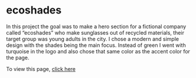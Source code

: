 # ecoshades

In this project the goal was to make a hero section for a fictional company called “ecoshades” who make sunglasses out of recycled materials, their target group was young adults in the city. 
I chose a modern and simple design with the shades being the main focus.  Instead of green I went with turquoise in the logo and also chose that same color as the accent color for the page. 

To view this page, [click here](https://zeebracorn.github.io/ecoshades/)
